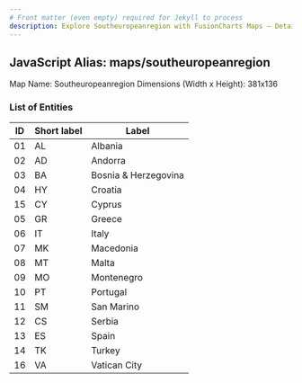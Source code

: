 ```yaml
---
# Front matter (even empty) required for Jekyll to process
description: Explore Southeuropeanregion with FusionCharts Maps – Detailed features for seamless integration. Try now & enhance your data visualization today! 
---
```


## JavaScript Alias: maps/southeuropeanregion

Map Name: Southeuropeanregion
Dimensions (Width x Height): 381x136





### List of Entities

ID | Short label | Label
---|---|---|
01|AL|Albania
02|AD|Andorra
03|BA|Bosnia & Herzegovina
04|HY|Croatia
15|CY|Cyprus
05|GR|Greece
06|IT|Italy
07|MK|Macedonia
08|MT|Malta
09|MO|Montenegro
10|PT|Portugal
11|SM|San Marino
12|CS|Serbia
13|ES|Spain
14|TK|Turkey
16|VA|Vatican City

